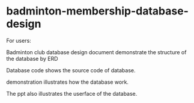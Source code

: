# badminton-membership-database-design
For users:

Badminton club database design document demonstrate the structure of the database by ERD

Database code shows the source code of database.

demonstration illustrates how the database work.

The ppt also illustrates the userface of the database.
